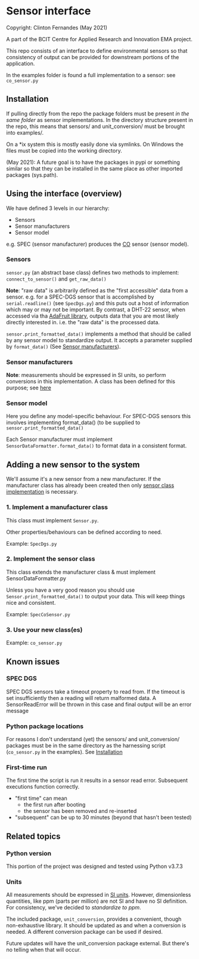 # Sensor interface
Copyright: Clinton Fernandes (May 2021)


A part of the BCIT Centre for Applied Research and Innovation EMA project.

This repo consists of an interface to define environmental sensors so that consistency of output can be provided for 
downstream portions of the application.

In the examples folder is found a full implementation to a sensor: see `co_sensor.py`

## Installation

If pulling directly from the repo the package folders must be present *in the same folder* as sensor implementations.
In the directory structure present in the repo, this means that sensors/ and unit_conversion/ must be brought 
into examples/.

On a *ix system this is mostly easily done via symlinks. On Windows the files must be copied into the working directory.

(May 2021): A future goal is to have the packages in pypi or something similar so that they can be installed in the same
place as other imported packages (sys.path).

## Using the interface (overview)

We have defined 3 levels in our hierarchy:
* Sensors
* Sensor manufacturers
* Sensor model

e.g. SPEC (sensor manufacturer) produces the [CO](https://www.digikey.ca/en/products/detail/spec-sensors-llc/968-034/6676880) 
sensor (sensor model).

### Sensors

`sensor.py` (an abstract base class) defines two methods to implement: `connect_to_sensor()` and `get_raw_data()`

**Note**: "raw data" is arbitrarily defined as the "first accessible" data from a sensor.
e.g. for a SPEC-DGS sensor that is accomplished by `serial.readline()` (see `SpecDgs.py`) and this 
puts out a host of information which may or may not be important.
By contrast, a DHT-22 sensor, when accessed via tha [AdaFruit library](https://pypi.org/project/adafruit-io/ "Adafuit python library"),
outputs data that you are most likely directly interested in. i.e. the "raw data" is the processed data.

`sensor.print_formatted_data()` implements a method that should be called by any sensor model to standardize output. 
It accepts a parameter supplied by `format_data()` (See [Sensor manufacturers](#sensor-manufacturers)).

### Sensor manufacturers

**Note**: measurements should be expressed in SI units, so perform conversions in this implementation.
A class has been defined for this purpose; see [here](#units)

### Sensor model

Here you define any model-specific behaviour. For SPEC-DGS sensors this involves implementing format_data() 
(to be supplied to `sensor.print_formatted_data()`

Each Sensor manufacturer must implement `SensorDataFormatter.format_data()` to format data in a consistent format.


## Adding a new sensor to the system

We'll assume it's a new sensor from a new manufacturer.
If the manufacturer class has already been created then only [sensor class implementation](#2-implement-the-sensor-class) 
is necessary.

### 1. Implement a manufacturer class

This class must implement `Sensor.py`. 

Other properties/behaviours can be defined according to need.

Example: `SpecDgs.py`

### 2. Implement the sensor class

This class extends the manufacturer class & must implement SensorDataFormatter.py

Unless you have a very good reason you should use `Sensor.print_formatted_data()` to output your data. This will keep
things nice and consistent.

Example: `SpecCoSensor.py`


### 3. Use your new class(es)

Example: `co_sensor.py`

## Known issues

### SPEC DGS

SPEC DGS sensors take a timeout property to read from. If the timeout is set insufficiently then a reading will return 
malformed data.
A SensorReadError will be thrown in this case and final output will be an error message

### Python package locations

For reasons I don't understand (yet) the sensors/ and unit_conversion/ packages must be in the same directory as the
harnessing script (`co_sensor.py` in the examples). See [Installation](#installation)

### First-time run

The first time the script is run it results in a sensor read error. Subsequent executions function correctly.
* "first time" can mean
  * the first run after booting
  * the sensor has been removed and re-inserted
* "subsequent" can be up to 30 minutes (beyond that hasn't been tested)

## Related topics

### Python version

This portion of the project was designed and tested using Python v3.7.3

### Units

All measurements should be expressed in [SI units](https://en.wikipedia.org/wiki/International_System_of_Units). 
However, dimensionless quantities, like ppm (parts per million) are not SI and have no SI definition. For consistency, 
we've decided to *standardize to ppm*.

The included package, `unit_conversion`, provides a convenient, though non-exhaustive library. 
It should be updated as and when a conversion is needed. A different conversion package can be used if desired.

Future updates will have the unit_conversion package external. But there's no telling when that will occur.

